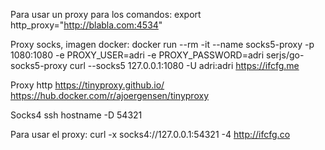 Para usar un proxy para los comandos:
export http_proxy="http://blabla.com:4534"


Proxy socks, imagen docker:
docker run --rm -it --name socks5-proxy -p 1080:1080 -e PROXY_USER=adri -e PROXY_PASSWORD=adri serjs/go-socks5-proxy
curl --socks5 127.0.0.1:1080 -U adri:adri https://ifcfg.me


Proxy http
https://tinyproxy.github.io/
https://hub.docker.com/r/ajoergensen/tinyproxy


Socks4
ssh hostname -D 54321

Para usar el proxy:
curl -x socks4://127.0.0.1:54321 -4 http://ifcfg.co
